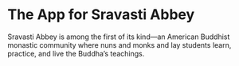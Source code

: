 # The App for Sravasti Abbey
Sravasti Abbey is among the first of its kind—an American Buddhist monastic community where nuns and monks and lay students learn, practice, and live the Buddha’s teachings.
